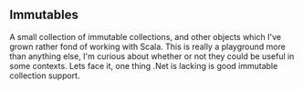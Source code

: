 Immutables
----------

A small collection of immutable collections, and other objects which I've grown rather fond of working with Scala.  This is really a playground more than anything else, I'm curious about whether or not they could be useful in some contexts.  Lets face it, one thing .Net is lacking is good immutable collection support.
